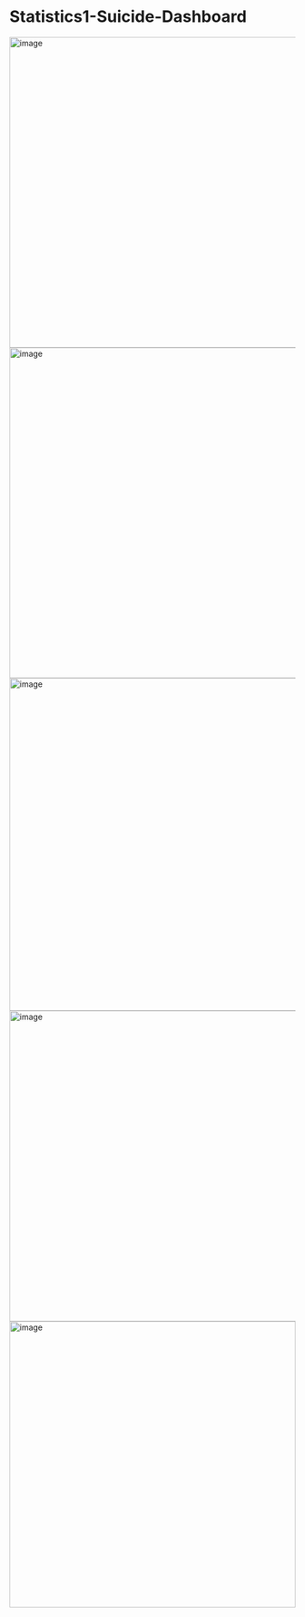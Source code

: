 # Statistics1-Suicide-Dashboard

<img width="547" alt="image" src="https://github.com/tariqaxix/Statistics1-Suicide-Dashboard/assets/87133084/40d2c15c-7e88-48b0-8d7c-8e8b5ec88126">
<img width="582" alt="image" src="https://github.com/tariqaxix/Statistics1-Suicide-Dashboard/assets/87133084/f7eecbd4-c1ed-453f-85a1-89c31122e14f">
<img width="586" alt="image" src="https://github.com/tariqaxix/Statistics1-Suicide-Dashboard/assets/87133084/e4d99213-12de-415a-9d02-e4711703fa39">
<img width="547" alt="image" src="https://github.com/tariqaxix/Statistics1-Suicide-Dashboard/assets/87133084/e47a928f-f6bd-4600-9bae-31f540ec2366">
<img width="504" alt="image" src="https://github.com/tariqaxix/Statistics1-Suicide-Dashboard/assets/87133084/e87ec770-a6db-46e3-93fc-aee6e72224fe">




